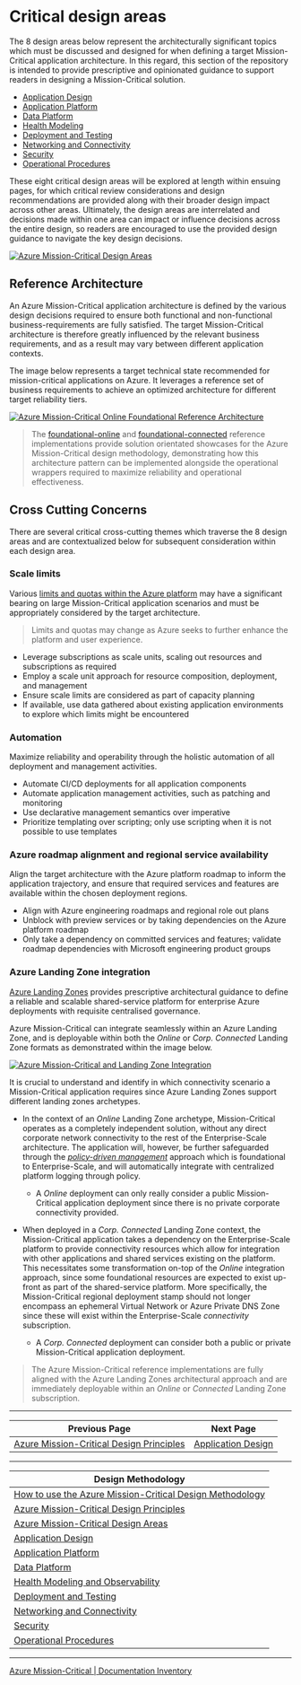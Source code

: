 # Critical design areas

The 8 design areas below represent the architecturally significant topics which must be discussed and designed for when defining a target Mission-Critical application architecture. In this regard, this section of the repository is intended to provide prescriptive and opinionated guidance to support readers in designing a Mission-Critical solution.

- [Application Design](./App-Design.md)
- [Application Platform](./App-Platform.md)
- [Data Platform](./Data-Platform.md)
- [Health Modeling](./Health-Modeling.md)
- [Deployment and Testing](./Deployment-Testing.md)
- [Networking and Connectivity](./Networking.md)
- [Security](./Security.md)
- [Operational Procedures](./Operational-Procedures.md)

These eight critical design areas will be explored at length within ensuing pages, for which critical review considerations and design recommendations are provided along with their broader design impact across other areas. Ultimately, the design areas are interrelated and decisions made within one area can impact or influence decisions across the entire design, so readers are encouraged to use the provided design guidance to navigate the key design decisions.

[![Azure Mission-Critical Design Areas](/docs/media/alwayson-design-areas.png "Azure Mission-Critical Design Areas")](./Design-Areas.md)

## Reference Architecture

An Azure Mission-Critical application architecture is defined by the various design decisions required to ensure both functional and non-functional business-requirements are fully satisfied. The target Mission-Critical architecture is therefore greatly influenced by the relevant business requirements, and as a result may vary between different application contexts.

The image below represents a target technical state recommended for mission-critical applications on Azure. It leverages a reference set of business requirements to achieve an optimized architecture for different target reliability tiers.

[![Azure Mission-Critical Online Foundational Reference Architecture](/docs/media/alwayson-architecture-foundational-online.png "Azure Mission-Critical Online Foundational Reference Architecture")](./Design-Areas.md)

> The [foundational-online](https://github.com/Azure/AlwaysOn-Foundational-Online) and [foundational-connected](https://github.com/Azure/AlwaysOn-Foundational-Connected) reference implementations provide solution orientated showcases for the Azure Mission-Critical design methodology, demonstrating how this architecture pattern can be implemented alongside the operational wrappers required to maximize reliability and operational effectiveness.

## Cross Cutting Concerns

There are several critical cross-cutting themes which traverse the 8 design areas and are contextualized below for subsequent consideration within each design area.

### Scale limits

Various [limits and quotas within the Azure platform](https://docs.microsoft.com/azure/azure-resource-manager/management/azure-subscription-service-limits) may have a significant bearing on large Mission-Critical application scenarios and must be appropriately considered by the target architecture.

> Limits and quotas may change as Azure seeks to further enhance the platform and user experience.

- Leverage subscriptions as scale units, scaling out resources and subscriptions as required
- Employ a scale unit approach for resource composition, deployment, and management
- Ensure scale limits are considered as part of capacity planning
- If available, use data gathered about existing application environments to explore which limits might be encountered

### Automation

Maximize reliability and operability through the holistic automation of all deployment and management activities.

- Automate CI/CD deployments for all application components
- Automate application management activities, such as patching and monitoring
- Use declarative management semantics over imperative
- Prioritize templating over scripting; only use scripting when it is not possible to use templates

### Azure roadmap alignment and regional service availability

Align the target architecture with the Azure platform roadmap to inform the application trajectory, and ensure that required services and features are available within the chosen deployment regions.

- Align with Azure engineering roadmaps and regional role out plans
- Unblock with preview services or by taking dependencies on the Azure platform roadmap
- Only take a dependency on committed services and features; validate roadmap dependencies with Microsoft engineering product groups

### Azure Landing Zone integration

[Azure Landing Zones](https://github.com/azure/cloud-adoption-framework/ready/landing-zone/) provides prescriptive architectural guidance to define a reliable and scalable shared-service platform for enterprise Azure deployments with requisite centralised governance.

Azure Mission-Critical can integrate seamlessly within an Azure Landing Zone, and is deployable within both the *Online* or *Corp. Connected* Landing Zone formats as demonstrated within the image below.

[![Azure Mission-Critical and Landing Zone Integration](/docs/media/alwayson-landing-zones.gif "Azure Mission-Critical Landing Zone Integration")](./Design-Areas.md)

It is crucial to understand and identify in which connectivity scenario a Mission-Critical application requires since Azure Landing Zones support different landing zones archetypes.

- In the context of an *Online* Landing Zone archetype, Mission-Critical operates as a completely independent solution, without any direct corporate network connectivity to the rest of the Enterprise-Scale architecture. The application will, however, be further safeguarded through the [*policy-driven management*]((https://github.com/Azure/Enterprise-Scale/wiki/How-Enterprise-Scale-Works#enterprise-scale-design-principles)) approach which is foundational to Enterprise-Scale, and will automatically integrate with centralized platform logging through policy.
  - A *Online* deployment can only really consider a public Mission-Critical application deployment since there is no private corporate connectivity provided.

- When deployed in a *Corp. Connected* Landing Zone context, the Mission-Critical application takes a dependency on the Enterprise-Scale platform to provide connectivity resources which allow for integration with other applications and shared services existing on the platform. This necessitates some transformation on-top of the *Online* integration approach, since some foundational resources are expected to exist up-front as part of the shared-service platform. More specifically, the Mission-Critical regional deployment stamp should not longer encompass an ephemeral Virtual Network or Azure Private DNS Zone since these will exist within the Enterprise-Scale *connectivity* subscription.
  - A *Corp. Connected* deployment can consider both a public or private Mission-Critical application deployment.

> The Azure Mission-Critical reference implementations are fully aligned with the Azure Landing Zones architectural approach and are immediately deployable within an *Online* or *Connected* Landing Zone subscription.

---

|Previous Page|Next Page|
|--|--|
|[Azure Mission-Critical Design Principles](./Principles.md)|[Application Design](./App-Design.md)

---

|Design Methodology|
|--|
|[How to use the Azure Mission-Critical Design Methodology](./README.md)
|[Azure Mission-Critical Design Principles](./Principles.md)
|[Azure Mission-Critical Design Areas](./Design-Areas.md)
|[Application Design](./App-Design.md)
|[Application Platform](./App-Platform.md)
|[Data Platform](./Data-Platform.md)
|[Health Modeling and Observability](./Health-Modeling.md)
|[Deployment and Testing](./Deployment-Testing.md)
|[Networking and Connectivity](./Networking.md)
|[Security](./Security.md)
|[Operational Procedures](./Operational-Procedures.md)

---

[Azure Mission-Critical | Documentation Inventory](/docs/README.md)
